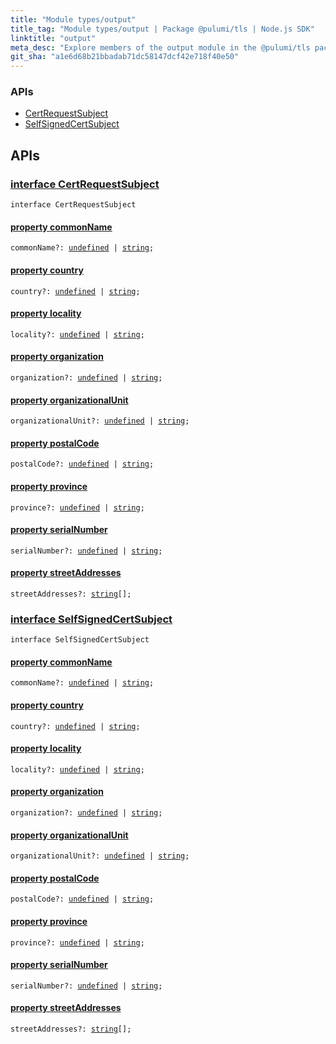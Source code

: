 ```yaml
---
title: "Module types/output"
title_tag: "Module types/output | Package @pulumi/tls | Node.js SDK"
linktitle: "output"
meta_desc: "Explore members of the output module in the @pulumi/tls package."
git_sha: "a1e6d68b21bbadab71dc58147dcf42e718f40e50"
---
```


<!-- WARNING: this page was generated by a tool. Do not edit it by hand. -->
<!-- To change it, please see https://github.com/pulumi/docs/tree/master/tools/tscdocgen. -->






<h3>APIs</h3>
<ul class="api">
    <li><a href="#CertRequestSubject"><span class="symbol api"></span>CertRequestSubject</a></li>
    <li><a href="#SelfSignedCertSubject"><span class="symbol api"></span>SelfSignedCertSubject</a></li>
</ul>




<h2 id="apis">APIs</h2>
<h3 class="pdoc-module-header" id="CertRequestSubject" data-link-title="CertRequestSubject">
    <a href="https://github.com/pulumi/pulumi-tls/blob/{{< param git_sha >}}/sdk/nodejs/types/output.ts#L7">
        interface <strong>CertRequestSubject</strong>
    </a>
</h3>

<pre class="highlight"><code><span class='kr'>interface</span> <span class='nx'>CertRequestSubject</span></code></pre>
<h4 class="pdoc-member-header" id="CertRequestSubject-commonName">
<a class="pdoc-child-name" href="https://github.com/pulumi/pulumi-tls/blob/{{< param git_sha >}}/sdk/nodejs/types/output.ts#L8">property <b>commonName</b></a>
</h4>

<pre class="highlight"><code><span class='kd'></span>commonName?: <span class='kd'><a href='https://developer.mozilla.org/en-US/docs/Web/JavaScript/Reference/Global_Objects/undefined'>undefined</a></span> | <span class='kd'><a href='https://developer.mozilla.org/en-US/docs/Web/JavaScript/Reference/Global_Objects/String'>string</a></span>;</code></pre>
<h4 class="pdoc-member-header" id="CertRequestSubject-country">
<a class="pdoc-child-name" href="https://github.com/pulumi/pulumi-tls/blob/{{< param git_sha >}}/sdk/nodejs/types/output.ts#L9">property <b>country</b></a>
</h4>

<pre class="highlight"><code><span class='kd'></span>country?: <span class='kd'><a href='https://developer.mozilla.org/en-US/docs/Web/JavaScript/Reference/Global_Objects/undefined'>undefined</a></span> | <span class='kd'><a href='https://developer.mozilla.org/en-US/docs/Web/JavaScript/Reference/Global_Objects/String'>string</a></span>;</code></pre>
<h4 class="pdoc-member-header" id="CertRequestSubject-locality">
<a class="pdoc-child-name" href="https://github.com/pulumi/pulumi-tls/blob/{{< param git_sha >}}/sdk/nodejs/types/output.ts#L10">property <b>locality</b></a>
</h4>

<pre class="highlight"><code><span class='kd'></span>locality?: <span class='kd'><a href='https://developer.mozilla.org/en-US/docs/Web/JavaScript/Reference/Global_Objects/undefined'>undefined</a></span> | <span class='kd'><a href='https://developer.mozilla.org/en-US/docs/Web/JavaScript/Reference/Global_Objects/String'>string</a></span>;</code></pre>
<h4 class="pdoc-member-header" id="CertRequestSubject-organization">
<a class="pdoc-child-name" href="https://github.com/pulumi/pulumi-tls/blob/{{< param git_sha >}}/sdk/nodejs/types/output.ts#L11">property <b>organization</b></a>
</h4>

<pre class="highlight"><code><span class='kd'></span>organization?: <span class='kd'><a href='https://developer.mozilla.org/en-US/docs/Web/JavaScript/Reference/Global_Objects/undefined'>undefined</a></span> | <span class='kd'><a href='https://developer.mozilla.org/en-US/docs/Web/JavaScript/Reference/Global_Objects/String'>string</a></span>;</code></pre>
<h4 class="pdoc-member-header" id="CertRequestSubject-organizationalUnit">
<a class="pdoc-child-name" href="https://github.com/pulumi/pulumi-tls/blob/{{< param git_sha >}}/sdk/nodejs/types/output.ts#L12">property <b>organizationalUnit</b></a>
</h4>

<pre class="highlight"><code><span class='kd'></span>organizationalUnit?: <span class='kd'><a href='https://developer.mozilla.org/en-US/docs/Web/JavaScript/Reference/Global_Objects/undefined'>undefined</a></span> | <span class='kd'><a href='https://developer.mozilla.org/en-US/docs/Web/JavaScript/Reference/Global_Objects/String'>string</a></span>;</code></pre>
<h4 class="pdoc-member-header" id="CertRequestSubject-postalCode">
<a class="pdoc-child-name" href="https://github.com/pulumi/pulumi-tls/blob/{{< param git_sha >}}/sdk/nodejs/types/output.ts#L13">property <b>postalCode</b></a>
</h4>

<pre class="highlight"><code><span class='kd'></span>postalCode?: <span class='kd'><a href='https://developer.mozilla.org/en-US/docs/Web/JavaScript/Reference/Global_Objects/undefined'>undefined</a></span> | <span class='kd'><a href='https://developer.mozilla.org/en-US/docs/Web/JavaScript/Reference/Global_Objects/String'>string</a></span>;</code></pre>
<h4 class="pdoc-member-header" id="CertRequestSubject-province">
<a class="pdoc-child-name" href="https://github.com/pulumi/pulumi-tls/blob/{{< param git_sha >}}/sdk/nodejs/types/output.ts#L14">property <b>province</b></a>
</h4>

<pre class="highlight"><code><span class='kd'></span>province?: <span class='kd'><a href='https://developer.mozilla.org/en-US/docs/Web/JavaScript/Reference/Global_Objects/undefined'>undefined</a></span> | <span class='kd'><a href='https://developer.mozilla.org/en-US/docs/Web/JavaScript/Reference/Global_Objects/String'>string</a></span>;</code></pre>
<h4 class="pdoc-member-header" id="CertRequestSubject-serialNumber">
<a class="pdoc-child-name" href="https://github.com/pulumi/pulumi-tls/blob/{{< param git_sha >}}/sdk/nodejs/types/output.ts#L15">property <b>serialNumber</b></a>
</h4>

<pre class="highlight"><code><span class='kd'></span>serialNumber?: <span class='kd'><a href='https://developer.mozilla.org/en-US/docs/Web/JavaScript/Reference/Global_Objects/undefined'>undefined</a></span> | <span class='kd'><a href='https://developer.mozilla.org/en-US/docs/Web/JavaScript/Reference/Global_Objects/String'>string</a></span>;</code></pre>
<h4 class="pdoc-member-header" id="CertRequestSubject-streetAddresses">
<a class="pdoc-child-name" href="https://github.com/pulumi/pulumi-tls/blob/{{< param git_sha >}}/sdk/nodejs/types/output.ts#L16">property <b>streetAddresses</b></a>
</h4>

<pre class="highlight"><code><span class='kd'></span>streetAddresses?: <span class='kd'><a href='https://developer.mozilla.org/en-US/docs/Web/JavaScript/Reference/Global_Objects/String'>string</a></span>[];</code></pre>
<h3 class="pdoc-module-header" id="SelfSignedCertSubject" data-link-title="SelfSignedCertSubject">
    <a href="https://github.com/pulumi/pulumi-tls/blob/{{< param git_sha >}}/sdk/nodejs/types/output.ts#L19">
        interface <strong>SelfSignedCertSubject</strong>
    </a>
</h3>

<pre class="highlight"><code><span class='kr'>interface</span> <span class='nx'>SelfSignedCertSubject</span></code></pre>
<h4 class="pdoc-member-header" id="SelfSignedCertSubject-commonName">
<a class="pdoc-child-name" href="https://github.com/pulumi/pulumi-tls/blob/{{< param git_sha >}}/sdk/nodejs/types/output.ts#L20">property <b>commonName</b></a>
</h4>

<pre class="highlight"><code><span class='kd'></span>commonName?: <span class='kd'><a href='https://developer.mozilla.org/en-US/docs/Web/JavaScript/Reference/Global_Objects/undefined'>undefined</a></span> | <span class='kd'><a href='https://developer.mozilla.org/en-US/docs/Web/JavaScript/Reference/Global_Objects/String'>string</a></span>;</code></pre>
<h4 class="pdoc-member-header" id="SelfSignedCertSubject-country">
<a class="pdoc-child-name" href="https://github.com/pulumi/pulumi-tls/blob/{{< param git_sha >}}/sdk/nodejs/types/output.ts#L21">property <b>country</b></a>
</h4>

<pre class="highlight"><code><span class='kd'></span>country?: <span class='kd'><a href='https://developer.mozilla.org/en-US/docs/Web/JavaScript/Reference/Global_Objects/undefined'>undefined</a></span> | <span class='kd'><a href='https://developer.mozilla.org/en-US/docs/Web/JavaScript/Reference/Global_Objects/String'>string</a></span>;</code></pre>
<h4 class="pdoc-member-header" id="SelfSignedCertSubject-locality">
<a class="pdoc-child-name" href="https://github.com/pulumi/pulumi-tls/blob/{{< param git_sha >}}/sdk/nodejs/types/output.ts#L22">property <b>locality</b></a>
</h4>

<pre class="highlight"><code><span class='kd'></span>locality?: <span class='kd'><a href='https://developer.mozilla.org/en-US/docs/Web/JavaScript/Reference/Global_Objects/undefined'>undefined</a></span> | <span class='kd'><a href='https://developer.mozilla.org/en-US/docs/Web/JavaScript/Reference/Global_Objects/String'>string</a></span>;</code></pre>
<h4 class="pdoc-member-header" id="SelfSignedCertSubject-organization">
<a class="pdoc-child-name" href="https://github.com/pulumi/pulumi-tls/blob/{{< param git_sha >}}/sdk/nodejs/types/output.ts#L23">property <b>organization</b></a>
</h4>

<pre class="highlight"><code><span class='kd'></span>organization?: <span class='kd'><a href='https://developer.mozilla.org/en-US/docs/Web/JavaScript/Reference/Global_Objects/undefined'>undefined</a></span> | <span class='kd'><a href='https://developer.mozilla.org/en-US/docs/Web/JavaScript/Reference/Global_Objects/String'>string</a></span>;</code></pre>
<h4 class="pdoc-member-header" id="SelfSignedCertSubject-organizationalUnit">
<a class="pdoc-child-name" href="https://github.com/pulumi/pulumi-tls/blob/{{< param git_sha >}}/sdk/nodejs/types/output.ts#L24">property <b>organizationalUnit</b></a>
</h4>

<pre class="highlight"><code><span class='kd'></span>organizationalUnit?: <span class='kd'><a href='https://developer.mozilla.org/en-US/docs/Web/JavaScript/Reference/Global_Objects/undefined'>undefined</a></span> | <span class='kd'><a href='https://developer.mozilla.org/en-US/docs/Web/JavaScript/Reference/Global_Objects/String'>string</a></span>;</code></pre>
<h4 class="pdoc-member-header" id="SelfSignedCertSubject-postalCode">
<a class="pdoc-child-name" href="https://github.com/pulumi/pulumi-tls/blob/{{< param git_sha >}}/sdk/nodejs/types/output.ts#L25">property <b>postalCode</b></a>
</h4>

<pre class="highlight"><code><span class='kd'></span>postalCode?: <span class='kd'><a href='https://developer.mozilla.org/en-US/docs/Web/JavaScript/Reference/Global_Objects/undefined'>undefined</a></span> | <span class='kd'><a href='https://developer.mozilla.org/en-US/docs/Web/JavaScript/Reference/Global_Objects/String'>string</a></span>;</code></pre>
<h4 class="pdoc-member-header" id="SelfSignedCertSubject-province">
<a class="pdoc-child-name" href="https://github.com/pulumi/pulumi-tls/blob/{{< param git_sha >}}/sdk/nodejs/types/output.ts#L26">property <b>province</b></a>
</h4>

<pre class="highlight"><code><span class='kd'></span>province?: <span class='kd'><a href='https://developer.mozilla.org/en-US/docs/Web/JavaScript/Reference/Global_Objects/undefined'>undefined</a></span> | <span class='kd'><a href='https://developer.mozilla.org/en-US/docs/Web/JavaScript/Reference/Global_Objects/String'>string</a></span>;</code></pre>
<h4 class="pdoc-member-header" id="SelfSignedCertSubject-serialNumber">
<a class="pdoc-child-name" href="https://github.com/pulumi/pulumi-tls/blob/{{< param git_sha >}}/sdk/nodejs/types/output.ts#L27">property <b>serialNumber</b></a>
</h4>

<pre class="highlight"><code><span class='kd'></span>serialNumber?: <span class='kd'><a href='https://developer.mozilla.org/en-US/docs/Web/JavaScript/Reference/Global_Objects/undefined'>undefined</a></span> | <span class='kd'><a href='https://developer.mozilla.org/en-US/docs/Web/JavaScript/Reference/Global_Objects/String'>string</a></span>;</code></pre>
<h4 class="pdoc-member-header" id="SelfSignedCertSubject-streetAddresses">
<a class="pdoc-child-name" href="https://github.com/pulumi/pulumi-tls/blob/{{< param git_sha >}}/sdk/nodejs/types/output.ts#L28">property <b>streetAddresses</b></a>
</h4>

<pre class="highlight"><code><span class='kd'></span>streetAddresses?: <span class='kd'><a href='https://developer.mozilla.org/en-US/docs/Web/JavaScript/Reference/Global_Objects/String'>string</a></span>[];</code></pre>
